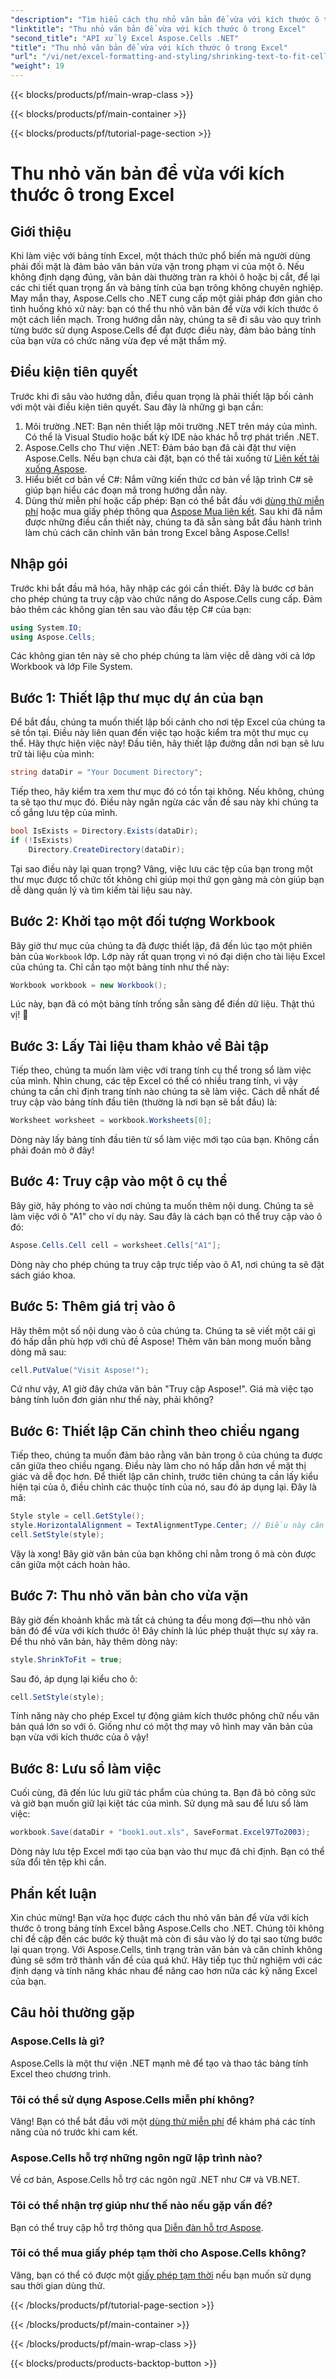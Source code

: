 ```yaml
---
"description": "Tìm hiểu cách thu nhỏ văn bản để vừa với kích thước ô trong Excel bằng Aspose.Cells cho .NET. Có kèm hướng dẫn từng bước. Bắt đầu tối ưu hóa bảng tính của bạn."
"linktitle": "Thu nhỏ văn bản để vừa với kích thước ô trong Excel"
"second_title": "API xử lý Excel Aspose.Cells .NET"
"title": "Thu nhỏ văn bản để vừa với kích thước ô trong Excel"
"url": "/vi/net/excel-formatting-and-styling/shrinking-text-to-fit-cell-size/"
"weight": 19
---
```


{{< blocks/products/pf/main-wrap-class >}}

{{< blocks/products/pf/main-container >}}

{{< blocks/products/pf/tutorial-page-section >}}

# Thu nhỏ văn bản để vừa với kích thước ô trong Excel

## Giới thiệu
Khi làm việc với bảng tính Excel, một thách thức phổ biến mà người dùng phải đối mặt là đảm bảo văn bản vừa vặn trong phạm vi của một ô. Nếu không định dạng đúng, văn bản dài thường tràn ra khỏi ô hoặc bị cắt, để lại các chi tiết quan trọng ẩn và bảng tính của bạn trông không chuyên nghiệp. May mắn thay, Aspose.Cells cho .NET cung cấp một giải pháp đơn giản cho tình huống khó xử này: bạn có thể thu nhỏ văn bản để vừa với kích thước ô một cách liền mạch. Trong hướng dẫn này, chúng ta sẽ đi sâu vào quy trình từng bước sử dụng Aspose.Cells để đạt được điều này, đảm bảo bảng tính của bạn vừa có chức năng vừa đẹp về mặt thẩm mỹ. 
## Điều kiện tiên quyết
Trước khi đi sâu vào hướng dẫn, điều quan trọng là phải thiết lập bối cảnh với một vài điều kiện tiên quyết. Sau đây là những gì bạn cần:
1. Môi trường .NET: Bạn nên thiết lập môi trường .NET trên máy của mình. Có thể là Visual Studio hoặc bất kỳ IDE nào khác hỗ trợ phát triển .NET.
2. Aspose.Cells cho Thư viện .NET: Đảm bảo bạn đã cài đặt thư viện Aspose.Cells. Nếu bạn chưa cài đặt, bạn có thể tải xuống từ [Liên kết tải xuống Aspose](https://releases.aspose.com/cells/net/).
3. Hiểu biết cơ bản về C#: Nắm vững kiến thức cơ bản về lập trình C# sẽ giúp bạn hiểu các đoạn mã trong hướng dẫn này.
4. Dùng thử miễn phí hoặc cấp phép: Bạn có thể bắt đầu với [dùng thử miễn phí](https://releases.aspose.com/) hoặc mua giấy phép thông qua [Aspose Mua liên kết](https://purchase.aspose.com/buy).
Sau khi đã nắm được những điều cần thiết này, chúng ta đã sẵn sàng bắt đầu hành trình làm chủ cách căn chỉnh văn bản trong Excel bằng Aspose.Cells!
## Nhập gói
Trước khi bắt đầu mã hóa, hãy nhập các gói cần thiết. Đây là bước cơ bản cho phép chúng ta truy cập vào chức năng do Aspose.Cells cung cấp. Đảm bảo thêm các không gian tên sau vào đầu tệp C# của bạn:
```csharp
using System.IO;
using Aspose.Cells;
```
Các không gian tên này sẽ cho phép chúng ta làm việc dễ dàng với cả lớp Workbook và lớp File System.
## Bước 1: Thiết lập thư mục dự án của bạn
Để bắt đầu, chúng ta muốn thiết lập bối cảnh cho nơi tệp Excel của chúng ta sẽ tồn tại. Điều này liên quan đến việc tạo hoặc kiểm tra một thư mục cụ thể. Hãy thực hiện việc này!
Đầu tiên, hãy thiết lập đường dẫn nơi bạn sẽ lưu trữ tài liệu của mình:
```csharp
string dataDir = "Your Document Directory";
```
Tiếp theo, hãy kiểm tra xem thư mục đó có tồn tại không. Nếu không, chúng ta sẽ tạo thư mục đó. Điều này ngăn ngừa các vấn đề sau này khi chúng ta cố gắng lưu tệp của mình.
```csharp
bool IsExists = Directory.Exists(dataDir);
if (!IsExists)
    Directory.CreateDirectory(dataDir);
```
Tại sao điều này lại quan trọng? Vâng, việc lưu các tệp của bạn trong một thư mục được tổ chức tốt không chỉ giúp mọi thứ gọn gàng mà còn giúp bạn dễ dàng quản lý và tìm kiếm tài liệu sau này.
## Bước 2: Khởi tạo một đối tượng Workbook
Bây giờ thư mục của chúng ta đã được thiết lập, đã đến lúc tạo một phiên bản của `Workbook` lớp. Lớp này rất quan trọng vì nó đại diện cho tài liệu Excel của chúng ta.
Chỉ cần tạo một bảng tính như thế này:
```csharp
Workbook workbook = new Workbook();
```
Lúc này, bạn đã có một bảng tính trống sẵn sàng để điền dữ liệu. Thật thú vị! 🎉
## Bước 3: Lấy Tài liệu tham khảo về Bài tập
Tiếp theo, chúng ta muốn làm việc với trang tính cụ thể trong sổ làm việc của mình. Nhìn chung, các tệp Excel có thể có nhiều trang tính, vì vậy chúng ta cần chỉ định trang tính nào chúng ta sẽ làm việc.
Cách dễ nhất để truy cập vào bảng tính đầu tiên (thường là nơi bạn sẽ bắt đầu) là:
```csharp
Worksheet worksheet = workbook.Worksheets[0];
```
Dòng này lấy bảng tính đầu tiên từ sổ làm việc mới tạo của bạn. Không cần phải đoán mò ở đây!
## Bước 4: Truy cập vào một ô cụ thể
Bây giờ, hãy phóng to vào nơi chúng ta muốn thêm nội dung. Chúng ta sẽ làm việc với ô "A1" cho ví dụ này.
Sau đây là cách bạn có thể truy cập vào ô đó:
```csharp
Aspose.Cells.Cell cell = worksheet.Cells["A1"];
```
Dòng này cho phép chúng ta truy cập trực tiếp vào ô A1, nơi chúng ta sẽ đặt sách giáo khoa.
## Bước 5: Thêm giá trị vào ô
Hãy thêm một số nội dung vào ô của chúng ta. Chúng ta sẽ viết một cái gì đó hấp dẫn phù hợp với chủ đề Aspose!
Thêm văn bản mong muốn bằng dòng mã sau:
```csharp
cell.PutValue("Visit Aspose!");
```
Cứ như vậy, A1 giờ đây chứa văn bản "Truy cập Aspose!". Giá mà việc tạo bảng tính luôn đơn giản như thế này, phải không?
## Bước 6: Thiết lập Căn chỉnh theo chiều ngang
Tiếp theo, chúng ta muốn đảm bảo rằng văn bản trong ô của chúng ta được căn giữa theo chiều ngang. Điều này làm cho nó hấp dẫn hơn về mặt thị giác và dễ đọc hơn.
Để thiết lập căn chỉnh, trước tiên chúng ta cần lấy kiểu hiện tại của ô, điều chỉnh các thuộc tính của nó, sau đó áp dụng lại. Đây là mã:
```csharp
Style style = cell.GetStyle();
style.HorizontalAlignment = TextAlignmentType.Center; // Điều này căn chỉnh văn bản vào giữa
cell.SetStyle(style);
```
Vậy là xong! Bây giờ văn bản của bạn không chỉ nằm trong ô mà còn được căn giữa một cách hoàn hảo.
## Bước 7: Thu nhỏ văn bản cho vừa vặn
Bây giờ đến khoảnh khắc mà tất cả chúng ta đều mong đợi—thu nhỏ văn bản đó để vừa với kích thước ô! Đây chính là lúc phép thuật thực sự xảy ra.
Để thu nhỏ văn bản, hãy thêm dòng này:
```csharp
style.ShrinkToFit = true;
```
Sau đó, áp dụng lại kiểu cho ô:
```csharp
cell.SetStyle(style);
```
Tính năng này cho phép Excel tự động giảm kích thước phông chữ nếu văn bản quá lớn so với ô. Giống như có một thợ may vô hình may văn bản của bạn vừa với kích thước của ô vậy!
## Bước 8: Lưu sổ làm việc
Cuối cùng, đã đến lúc lưu giữ tác phẩm của chúng ta. Bạn đã bỏ công sức và giờ bạn muốn giữ lại kiệt tác của mình.
Sử dụng mã sau để lưu sổ làm việc:
```csharp
workbook.Save(dataDir + "book1.out.xls", SaveFormat.Excel97To2003);
```
Dòng này lưu tệp Excel mới tạo của bạn vào thư mục đã chỉ định. Bạn có thể sửa đổi tên tệp khi cần.
## Phần kết luận
Xin chúc mừng! Bạn vừa học được cách thu nhỏ văn bản để vừa với kích thước ô trong bảng tính Excel bằng Aspose.Cells cho .NET. Chúng tôi không chỉ đề cập đến các bước kỹ thuật mà còn đi sâu vào lý do tại sao từng bước lại quan trọng. Với Aspose.Cells, tình trạng tràn văn bản và căn chỉnh không đúng sẽ sớm trở thành vấn đề của quá khứ. Hãy tiếp tục thử nghiệm với các định dạng và tính năng khác nhau để nâng cao hơn nữa các kỹ năng Excel của bạn.
## Câu hỏi thường gặp
### Aspose.Cells là gì?  
Aspose.Cells là một thư viện .NET mạnh mẽ để tạo và thao tác bảng tính Excel theo chương trình.
### Tôi có thể sử dụng Aspose.Cells miễn phí không?  
Vâng! Bạn có thể bắt đầu với một [dùng thử miễn phí](https://releases.aspose.com/) để khám phá các tính năng của nó trước khi cam kết.
### Aspose.Cells hỗ trợ những ngôn ngữ lập trình nào?  
Về cơ bản, Aspose.Cells hỗ trợ các ngôn ngữ .NET như C# và VB.NET.
### Tôi có thể nhận trợ giúp như thế nào nếu gặp vấn đề?  
Bạn có thể truy cập hỗ trợ thông qua [Diễn đàn hỗ trợ Aspose](https://forum.aspose.com/c/cells/9).
### Tôi có thể mua giấy phép tạm thời cho Aspose.Cells không?  
Vâng, bạn có thể có được một [giấy phép tạm thời](https://purchase.aspose.com/temporary-license/) nếu bạn muốn sử dụng sau thời gian dùng thử.

{{< /blocks/products/pf/tutorial-page-section >}}

{{< /blocks/products/pf/main-container >}}

{{< /blocks/products/pf/main-wrap-class >}}

{{< blocks/products/products-backtop-button >}}